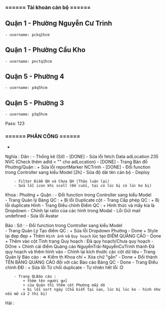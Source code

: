 ### ====== Tài khoản cán bộ ======
## Quận 1 - Phường Nguyễn Cư Trinh
    - username: pckq1hcm
## Quận 1 - Phường Cầu Kho
    - username: pnctq1hcm
## Quận 5 - Phường 4
    - username: p4q5hcm
## Quận 5 - Phường 3
    - username: p3q5hcm
Pass: 123

### ====== PHÂN CÔNG ======

- 

Nghĩa :
    Dân :
        - Thống kê (Sở) - [DONE]
        - Sửa lỗi fetch Data adLocation 235 NVC (Check thêm adId = "" cho adLocation) - [DONE]
        - Trang Bản đồ Phường/Quận : + Sửa lỗi reportMarker NCTrinh - [DONE]
        - Đổi function trong Controller sang kiểu Model [2h]
        - Sửa độ dài tên cán bộ
        - Deploy

        - Filter Điểm QH và Chưa QH (Thảo luận lại)
        - Sửa lỗi icon khi scoll (Để cuối, tại có lúc bị có lúc ko bị)

Khoa : 
    Phường + Quận :
        - Đổi function trong Controller sang kiểu Model            
        - Trang Quản lý Bảng QC :
            + Bị lỗi Duplicate cột 
        - Trang Cấp phép QC :
            + Bị lỗi duplicate Hình 
        - Trang Điều chỉnh Điểm QC :
            + Hình thức và mấy kia là Dropdown
        - Chỉnh lại ratio của các hình trong Modal
        - Lỗi Gửi mail undefined
        - Sửa lỗi Avatar


Bảo :
    Sở :
        - Đổi function trong Controller sang kiểu Model            
        - Trang Quản Lý Tạo điểm QC :
            + Sửa lỗi Dropdown Phường - Done
            + Style lại đẹp đẹp
            + Thêm `Hình ảnh` và `Quy hoạch` lúc tạo ĐIỂM QUẢNG CÁO - Done
            + Thêm vào cột Tình trạng Quy hoạch : Đã quy hoạch/Chưa quy hoạch - DOne
            + Chỉnh cái điểm Quảng cáo NguyễnTrãi-NguyễnCưTrinh thành Đã quy hoạch và thêm hình vào
        - Chỉnh lại kích thước các cột dữ liệu
        - Trang Quản lý Báo cáo :
            => Kiếm th Khoa chỉ
            + Xóa chữ "gần" - Done
            + Đổi thành TÊN BẢNG QUẢNG CÁO đối với các Báo cáo Bảng QC - Done
        - Trang Điều chỉnh ĐĐ :
            + Sửa lỗi Từ chối duplicate - Tự nhiên hết lỗi :D


        - Trang QLBáo cáo :
            + thêm tên người gửi
            + của Quận thì thêm cột Phường mấy dô
            + bị lỗi sort ngày (Chả biết tại sao, lúc bị lúc ko - hình như nếu mở cả 2 thì bị)

Hải :

